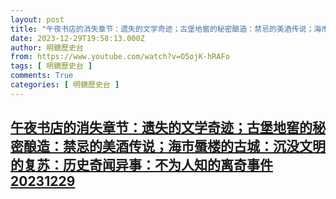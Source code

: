 ```yaml
---
layout: post
title: "午夜书店的消失章节：遗失的文学奇迹；古堡地窖的秘密酿造：禁忌的美酒传说；海市蜃楼的古城：沉没文明的复苏：历史奇闻异事：不为人知的离奇事件20231229"
date: 2023-12-29T19:58:13.000Z
author: 明鏡歷史台
from: https://www.youtube.com/watch?v=O5ojK-hRAFo
tags: [ 明鏡歷史台 ]
comments: True
categories: [ 明鏡歷史台 ]
---
```

<!--1703879893000-->
[午夜书店的消失章节：遗失的文学奇迹；古堡地窖的秘密酿造：禁忌的美酒传说；海市蜃楼的古城：沉没文明的复苏：历史奇闻异事：不为人知的离奇事件20231229](https://www.youtube.com/watch?v=O5ojK-hRAFo)
------

<div>

</div>
